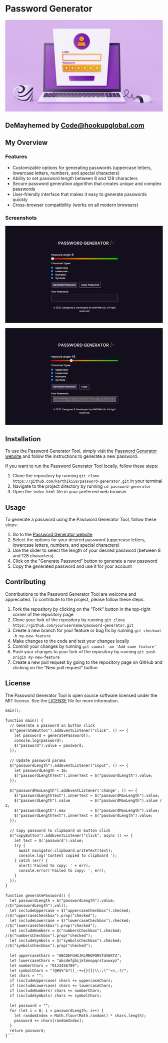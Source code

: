 # Password Generator

![Password Generator](assets/img/docs-img/secure.png)
##  DeMayhemed by Code@hookupglobal.com
##  My Overview 



###  Features 

- Customizable options for generating passwords (uppercase letters, lowercase letters, numbers, and special characters)
- Ability to set password length between 8 and 128 characters
- Secure password generation algorithm that creates unique and complex passwords
- User-friendly interface that makes it easy to generate passwords quickly
- Cross-browser compatibility (works on all modern browsers)

###  Screenshots 

![Password Generator Screenshot 1](assets/img/screenshot-docs/pc-1.png)

![Password Generator Screenshot 2](assets/img/screenshot-docs/pc-2.png)

##  Installation 

To use the Password Generator Tool, simply visit the [Password Generator website](https://password-generator-karthik.netlify.app/) and follow the instructions to generate a new password. 

If you want to run the Password Generator Tool locally, follow these steps:

1. Clone the repository by running `git clone https://github.com/karthik558/password-generator.git` in your terminal
2. Navigate to the project directory by running `cd password-generator`
3. Open the `index.html` file in your preferred web browser

##  Usage 

To generate a password using the Password Generator Tool, follow these steps:

1. Go to the [Password Generator website](https://password-generator-karthik.netlify.app/)
2. Select the options for your desired password (uppercase letters, lowercase letters, numbers, and special characters)
3. Use the slider to select the length of your desired password (between 8 and 128 characters)
4. Click on the "Generate Password" button to generate a new password
5. Copy the generated password and use it for your account

##  Contributing 

Contributions to the Password Generator Tool are welcome and appreciated. To contribute to the project, please follow these steps:

1. Fork the repository by clicking on the "Fork" button in the top-right corner of the repository page
2. Clone your fork of the repository by running `git clone https://github.com/yourusername/password-generator.git`
3. Create a new branch for your feature or bug fix by running `git checkout -b my-new-feature`
4. Make changes to the code and test your changes locally
5. Commit your changes by running `git commit -am 'Add some feature'`
6. Push your changes to your fork of the repository by running `git push origin my-new-feature`
7. Create a new pull request by going to the repository page on GitHub and clicking on the "New pull request" button

##  License 

The Password Generator Tool is open source software licensed under the MIT license. See the [LICENSE](LICENSE) file for more information.

```var $ = (id) => document.getElementById(id);
main();

function main() {
  // Generate a password on button click
  $("generateButton").addEventListener("click", () => {
    let password = generatePassword();
    console.log(password);
    $("password").value = password;
  });

  // Update password params
  $("passwordLength").addEventListener("input", () => {
    let passwordLength = 16;
    $("passwordLengthText").innerText = $("passwordLength").value;
  });

  $("passwordMaxLength").addEventListener('change', () => {    
    $("passwordLengthText").innerText = $("passwordMaxLength").value;
    $("passwordLength").value         = $("passwordMaxLength").value / 2;
    $("passwordLength").max           = $("passwordMaxLength").value;
    $("passwordLengthText").innerText = $("passwordLength").value;
  });

  // Copy password to clipboard on button click 
  $("copyButton").addEventListener("click", async () => {
    let text = $('password').value;    
    try {
      await navigator.clipboard.writeText(text);
      console.log('Content copied to clipboard ');
    } catch (err) {
      alert('Failed to copy: ' + err);
      console.error('Failed to copy: ', err);
    }
  });
}

function generatePassword() {
  let passwordLength = $("passwordLength").value; //$("passwordLength").val();  
  let includeUppercase = $("uppercaseCheckbox").checked; //$("uppercaseCheckbox").prop("checked");  
  let includeLowercase = $("lowercaseCheckbox").checked; //$("lowercaseCheckbox").prop("checked");
  let includeNumbers = $("numbersCheckbox").checked; //$("numbersCheckbox").prop("checked");
  let includeSymbols = $("symbolsCheckbox").checked; //$("symbolsCheckbox").prop("checked");

  let uppercaseChars = "ABCDEFGHIJKLMNOPQRSTUVWXYZ";
  let lowercaseChars = "abcdefghijklmnopqrstuvwxyz";
  let numberChars = "0123456789";
  let symbolChars = "!@#$%^&*()_-+={}[]|\\:;\"'<>,.?/";
  let chars = "";
  if (includeUppercase) chars += uppercaseChars;
  if (includeLowercase) chars += lowercaseChars;
  if (includeNumbers) chars += numberChars;
  if (includeSymbols) chars += symbolChars;

  let password = "";
  for (let i = 0; i < passwordLength; i++) {
    let randomIndex = Math.floor(Math.random() * chars.length);
    password += chars[randomIndex];
  }
  return password;
}```